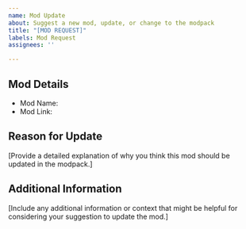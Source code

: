 ```yaml
---
name: Mod Update
about: Suggest a new mod, update, or change to the modpack
title: "[MOD REQUEST]"
labels: Mod Request
assignees: ''

---
```


## Mod Details
- Mod Name: 
- Mod Link: 

## Reason for Update
[Provide a detailed explanation of why you think this mod should be updated in the modpack.]

## Additional Information
[Include any additional information or context that might be helpful for considering your suggestion to update the mod.]
